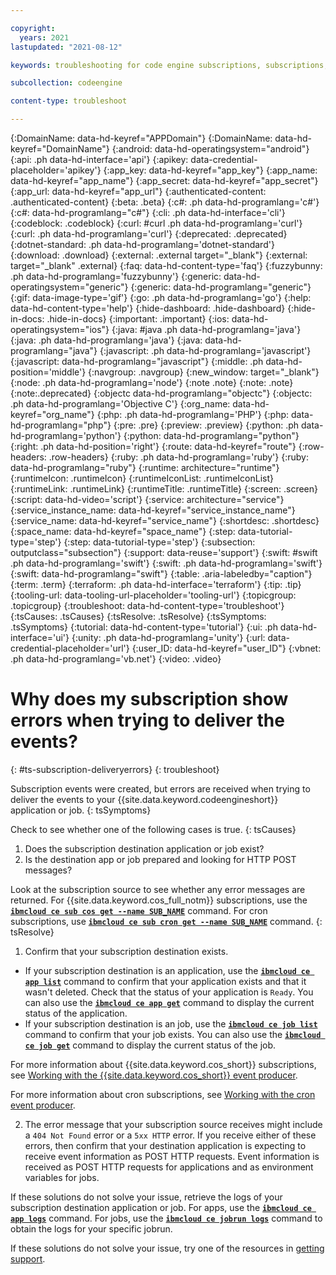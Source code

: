 ```yaml
---

copyright:
  years: 2021
lastupdated: "2021-08-12"

keywords: troubleshooting for code engine subscriptions, subscriptions, tips for subscriptions, cron, ping, object storage, 

subcollection: codeengine

content-type: troubleshoot

---
```


{:DomainName: data-hd-keyref="APPDomain"}
{:DomainName: data-hd-keyref="DomainName"}
{:android: data-hd-operatingsystem="android"}
{:api: .ph data-hd-interface='api'}
{:apikey: data-credential-placeholder='apikey'}
{:app_key: data-hd-keyref="app_key"}
{:app_name: data-hd-keyref="app_name"}
{:app_secret: data-hd-keyref="app_secret"}
{:app_url: data-hd-keyref="app_url"}
{:authenticated-content: .authenticated-content}
{:beta: .beta}
{:c#: .ph data-hd-programlang='c#'}
{:c#: data-hd-programlang="c#"}
{:cli: .ph data-hd-interface='cli'}
{:codeblock: .codeblock}
{:curl: #curl .ph data-hd-programlang='curl'}
{:curl: .ph data-hd-programlang='curl'}
{:deprecated: .deprecated}
{:dotnet-standard: .ph data-hd-programlang='dotnet-standard'}
{:download: .download}
{:external: .external target="_blank"}
{:external: target="_blank" .external}
{:faq: data-hd-content-type='faq'}
{:fuzzybunny: .ph data-hd-programlang='fuzzybunny'}
{:generic: data-hd-operatingsystem="generic"}
{:generic: data-hd-programlang="generic"}
{:gif: data-image-type='gif'}
{:go: .ph data-hd-programlang='go'}
{:help: data-hd-content-type='help'}
{:hide-dashboard: .hide-dashboard}
{:hide-in-docs: .hide-in-docs}
{:important: .important}
{:ios: data-hd-operatingsystem="ios"}
{:java: #java .ph data-hd-programlang='java'}
{:java: .ph data-hd-programlang='java'}
{:java: data-hd-programlang="java"}
{:javascript: .ph data-hd-programlang='javascript'}
{:javascript: data-hd-programlang="javascript"}
{:middle: .ph data-hd-position='middle'}
{:navgroup: .navgroup}
{:new_window: target="_blank"}
{:node: .ph data-hd-programlang='node'}
{:note .note}
{:note: .note}
{:note:.deprecated}
{:objectc data-hd-programlang="objectc"}
{:objectc: .ph data-hd-programlang='Objective C'}
{:org_name: data-hd-keyref="org_name"}
{:php: .ph data-hd-programlang='PHP'}
{:php: data-hd-programlang="php"}
{:pre: .pre}
{:preview: .preview}
{:python: .ph data-hd-programlang='python'}
{:python: data-hd-programlang="python"}
{:right: .ph data-hd-position='right'}
{:route: data-hd-keyref="route"}
{:row-headers: .row-headers}
{:ruby: .ph data-hd-programlang='ruby'}
{:ruby: data-hd-programlang="ruby"}
{:runtime: architecture="runtime"}
{:runtimeIcon: .runtimeIcon}
{:runtimeIconList: .runtimeIconList}
{:runtimeLink: .runtimeLink}
{:runtimeTitle: .runtimeTitle}
{:screen: .screen}
{:script: data-hd-video='script'}
{:service: architecture="service"}
{:service_instance_name: data-hd-keyref="service_instance_name"}
{:service_name: data-hd-keyref="service_name"}
{:shortdesc: .shortdesc}
{:space_name: data-hd-keyref="space_name"}
{:step: data-tutorial-type='step'}
{:step: data-tutorial-type='step'} 
{:subsection: outputclass="subsection"}
{:support: data-reuse='support'}
{:swift: #swift .ph data-hd-programlang='swift'}
{:swift: .ph data-hd-programlang='swift'}
{:swift: data-hd-programlang="swift"}
{:table: .aria-labeledby="caption"}
{:term: .term}
{:terraform: .ph data-hd-interface='terraform'}
{:tip: .tip}
{:tooling-url: data-tooling-url-placeholder='tooling-url'}
{:topicgroup: .topicgroup}
{:troubleshoot: data-hd-content-type='troubleshoot'}
{:tsCauses: .tsCauses}
{:tsResolve: .tsResolve}
{:tsSymptoms: .tsSymptoms}
{:tutorial: data-hd-content-type='tutorial'}
{:ui: .ph data-hd-interface='ui'}
{:unity: .ph data-hd-programlang='unity'}
{:url: data-credential-placeholder='url'}
{:user_ID: data-hd-keyref="user_ID"}
{:vbnet: .ph data-hd-programlang='vb.net'}
{:video: .video}


# Why does my subscription show errors when trying to deliver the events?
{: #ts-subscription-deliveryerrors}
{: troubleshoot}

Subscription events were created, but errors are received when trying to deliver the events to your {{site.data.keyword.codeengineshort}} application or job.
{: tsSymptoms} 

Check to see whether one of the following cases is true.
{: tsCauses}

1. Does the subscription destination application or job exist? 
2. Is the destination app or job prepared and looking for HTTP POST messages?

Look at the subscription source to see whether any error messages are returned. For {{site.data.keyword.cos_full_notm}} subscriptions, use the [**`ibmcloud ce sub cos get --name SUB_NAME`**](/docs/codeengine?topic=codeengine-cli#cli-subscription-cos-get) command. For cron subscriptions, use [**`ibmcloud ce sub cron get --name SUB_NAME`**](/docs/codeengine?topic=codeengine-cli#cli-subscription-cron-get) command.
{: tsResolve}

1. Confirm that your subscription destination exists. 
* If your subscription destination is an application, use the [**`ibmcloud ce app list`**](/docs/codeengine?topic=codeengine-cli#cli-application-list) command to confirm that your application exists and that it wasn't deleted. Check that the status of your application is `Ready`. You can also use the [**`ibmcloud ce app get`**](/docs/codeengine?topic=codeengine-cli#cli-application-get) command to display the current status of the application. 
* If your subscription destination is an job, use the [**`ibmcloud ce job list`**](/docs/codeengine?topic=codeengine-cli#cli-job-get) command to confirm that your job exists. You can also use the [**`ibmcloud ce job get`**](/docs/codeengine?topic=codeengine-cli#cli-job-get) command to display the current status of the job. 


For more information about {{site.data.keyword.cos_short}} subscriptions, see [Working with the {{site.data.keyword.cos_short}} event producer](/docs/codeengine?topic=codeengine-eventing-cosevent-producer).

For more information about cron subscriptions, see [Working with the cron event producer](/docs/codeengine?topic=codeengine-subscribe-cron).

2. The error message that your subscription source receives might include a `404 Not Found` error or a `5xx HTTP` error. If you receive either of these errors, then confirm that your destination application is expecting to receive event information as POST HTTP requests. Event information is received as POST HTTP requests for applications and as environment variables for jobs.

If these solutions do not solve your issue, retrieve the logs of your subscription destination application or job. For apps, use the [**`ibmcloud ce app logs`**](/docs/codeengine?topic=codeengine-cli#cli-application-logs) command. For jobs, use the  [**`ibmcloud ce jobrun logs`**](/docs/codeengine?topic=codeengine-cli#cli-jobrun-logs) command to obtain the logs for your specific jobrun. 

If these solutions do not solve your issue, try one of the resources in [getting support](/docs/codeengine?topic=codeengine-get-support).
